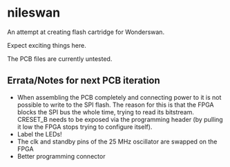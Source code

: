# nileswan

An attempt at creating flash cartridge for Wonderswan.

Expect exciting things here.

The PCB files are currently untested.

## Errata/Notes for next PCB iteration

- When assembling the PCB completely and connecting power to it is not possible to write to the SPI flash. The reason for this is that the FPGA blocks the SPI bus the whole time, trying to read its bitstream. CRESET_B needs to be exposed via the programming header (by pulling it low the FPGA stops trying to configure itself).
- Label the LEDs!
- The clk and standby pins of the 25 MHz oscillator are swapped on the FPGA
- Better programming connector